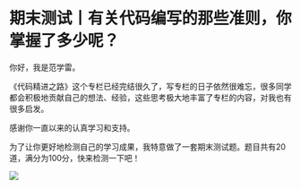 # 期末测试丨有关代码编写的那些准则，你掌握了多少呢？
你好，我是范学雷。

《代码精进之路》这个专栏已经完结很久了，写专栏的日子依然很难忘，很多同学都会积极地贡献自己的想法、经验，这些思考极大地丰富了专栏的内容，对我也有很多启发。

感谢你一直以来的认真学习和支持。

为了让你更好地检测自己的学习成果，我特意做了一套期末测试题。题目共有20道，满分为100分，快来检测一下吧！

[![](images/231015/28d1be62669b4f3cc01c36466bf811a4.png)](http://time.geekbang.org/quiz/intro?act_id=128&exam_id=275)
